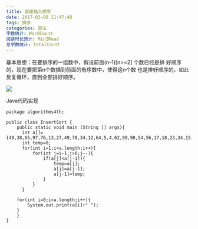 ```yaml
---
title: 直接插入排序
date: 2017-03-08 21:47:48
tags: 排序 
categories: 算法
字数统计: WordCount
阅读时长预计: Min2Read
总字数统计: TotalCount
---
```

基本思想：在要排序的一组数中，假设前面(n-1)[n>=2] 个数已经是排
好顺序的，现在要把第n个数插到前面的有序数中，使得这n个数
也是排好顺序的。如此反复循环，直到全部排好顺序。
<!--more-->
![](http://img.my.csdn.net/uploads/201209/07/1347008997_4015.jpg)


Java代码实现

```
package algorithms4th;

public class InsertSort {
	public static void main (String [] args){
	  int a[]={49,38,65,97,76,13,27,49,78,34,12,64,5,4,62,99,98,54,56,17,18,23,34,15,35,25,53,51};
      int temp=0;
      for(int i=1;i<a.length;i++){
    	  for(int j=i-1;j>0;j--){
    		  if(a[j]<a[j-1]){
    			  temp=a[j];
    			  a[j]=a[j-1];
    			  a[j-1]=temp;
    		  }
    	  }
      }
	
	for(int i=0;i<a.length;i++){
		System.out.print(a[i]+" ");
	}
	}	
}

```